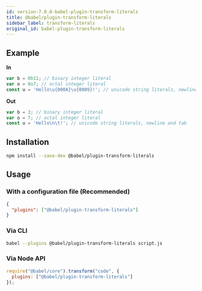 ```yaml
---
id: version-7.0.0-babel-plugin-transform-literals
title: @babel/plugin-transform-literals
sidebar_label: transform-literals
original_id: babel-plugin-transform-literals
---
```


## Example

**In**

```js
var b = 0b11; // binary integer literal
var o = 0o7; // octal integer literal
const u = 'Hello\u{000A}\u{0009}!'; // unicode string literals, newline and tab
```

**Out**

```js
var b = 3; // binary integer literal
var o = 7; // octal integer literal
const u = 'Hello\n\t!'; // unicode string literals, newline and tab
```

## Installation

```sh
npm install --save-dev @babel/plugin-transform-literals
```

## Usage

### With a configuration file (Recommended)

```json
{
  "plugins": ["@babel/plugin-transform-literals"]
}
```

### Via CLI

```sh
babel --plugins @babel/plugin-transform-literals script.js
```

### Via Node API

```javascript
require("@babel/core").transform("code", {
  plugins: ["@babel/plugin-transform-literals"]
});
```

